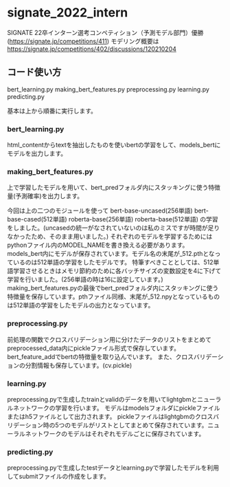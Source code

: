 # signate_2022_intern
SIGNATE 22卒インターン選考コンペティション（予測モデル部門）優勝(https://signate.jp/competitions/411)
モデリング概要は　https://signate.jp/competitions/402/discussions/120210204

## コード使い方
bert_learning.py 
making_bert_features.py 
preprocessing.py 
learning.py 
predicting.py 

基本は上から順番に実行します。 

### bert_learning.py 
html_contentからtextを抽出したものを使いbertの学習をして、models_bertにモデルを出力します。 

### making_bert_features.py 
上で学習したモデルを用いて、bert_predフォルダ内にスタッキングに使う特徴量(予測確率)を出力します。 

今回は上の二つのモジュールを使って bert-base-uncased(256単語) bert-base-cased(512単語) roberta-base(256単語) roberta-base(512単語) の学習をしました。(uncasedの統一がなされていないのは私のミスですが時間が足りなかったため、そのまま用いました。) 
それぞれのモデルを学習するためにはpythonファイル内のMODEL_NAMEを書き換える必要があります。 
models_bert内にモデルが保存されています。モデル名の末尾が_512.pthとなっているのは512単語の学習をしたモデルです。 
特筆すべきこととしては、512単語学習させるときはメモリ節約のために各バッチサイズの変数設定を4に下げて学習を行いました。(256単語の時は16に設定しています。) 
making_bert_features.pyの最後でbert_predフォルダ内にスタッキングに使う特徴量を保存しています。pthファイル同様、末尾が_512.npyとなっているものは512単語の学習をしたモデルの出力となっています。 

### preprocessing.py 
前処理の関数でクロスバリデーション用に分けたデータのリストをまとめてpreprocessed_data内にpickleファイル形式で保存しています。 
bert_feature_addでbertの特徴量を取り込んでいます。 また、クロスバリデーションの分割情報も保存しています。(cv.pickle) 

### learning.py 
preprocessing.pyで生成したtrainとvalidのデータを用いてlightgbmとニューラルネットワークの学習を行います。 
モデルはmodelsフォルダにpickleファイルまたはh5ファイルとして出力されます。 
pickleファイルはlightgbmのクロスバリデーション時の5つのモデルがリストとしてまとめて保存されています。ニューラルネットワークのモデルはそれぞれモデルごとに保存されています。 

### predicting.py 
preprocessing.pyで生成したtestデータとlearning.pyで学習したモデルを利用してsubmitファイルの作成をします。


